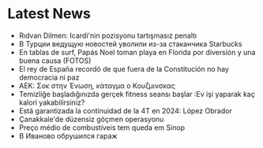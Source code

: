 # Latest News
-  Rıdvan Dilmen: Icardi'nin pozisyonu tartışmasız penaltı
-  В Турции ведущую новостей уволили из-за стаканчика Starbucks
-  En tablas de surf, Papás Noel toman playa en Florida por diversión y una buena causa (FOTOS)
-  El rey de España recordó de que fuera de la Constitución no hay democracia ni paz
-  ΑΕΚ: Σοκ στην Ένωση, κάταγμα ο Κουζμινσκας
-  Temizliğe başladığınızda gerçek fitness seansı başlar :Ev işi yaparak kaç kalori yakabilirsiniz?
-  Está garantizada la continuidad de la 4T en 2024: López Obrador
-  Çanakkale'de düzensiz göçmen operasyonu
-  Preço médio de combustíveis tem queda em Sinop
-  В Иваново обрушился гараж
